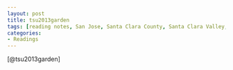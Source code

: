 ```yaml
---
layout: post
title: tsu2013garden
tags: [reading notes, San Jose, Santa Clara County, Santa Clara Valley, agriculture, Asian Americans, immigration]
categories:
- Readings
---
```


[@tsu2013garden]



